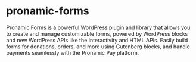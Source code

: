 # pronamic-forms
Pronamic Forms is a powerful WordPress plugin and library that allows you to create and manage customizable forms, powered by WordPress blocks and new WordPress APIs like the Interactivity and HTML APIs. Easily build forms for donations, orders, and more using Gutenberg blocks, and handle payments seamlessly with the Pronamic Pay platform.
